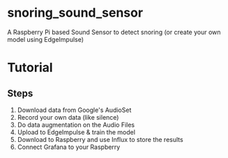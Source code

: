 # snoring_sound_sensor
A Raspberry Pi based Sound Sensor to detect snoring (or create your own model using EdgeImpulse)

# Tutorial

## Steps

1. Download data from Google's AudioSet
2. Record your own data (like silence)  
3. Do data augmentation on the Audio Files
4. Upload to EdgeImpulse & train the model
5. Download to Raspberry and use Influx to store the results
6. Connect Grafana to your Raspberry


